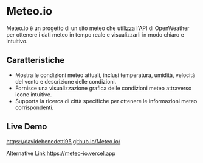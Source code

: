 # Meteo.io
Meteo.io è un progetto di un sito meteo che utilizza l'API di OpenWeather per ottenere i dati meteo in tempo reale e visualizzarli in modo chiaro e intuitivo.

## Caratteristiche

- Mostra le condizioni meteo attuali, inclusi temperatura, umidità, velocità del vento e descrizione delle condizioni.
- Fornisce una visualizzazione grafica delle condizioni meteo attraverso icone intuitive.
- Supporta la ricerca di città specifiche per ottenere le informazioni meteo corrispondenti.

## Live Demo

https://davidebenedetti95.github.io/Meteo.io/

Alternative Link
https://meteo-io.vercel.app
